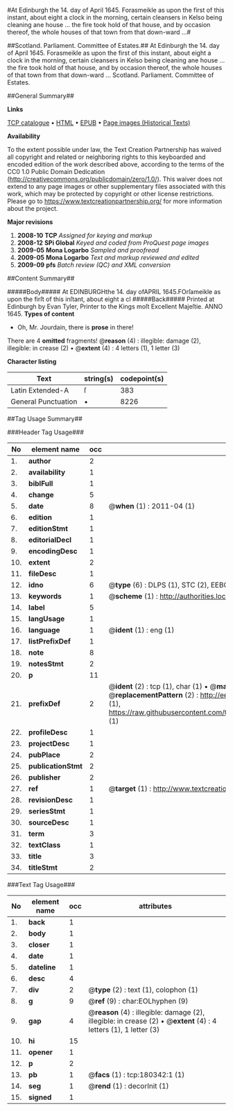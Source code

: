 #At Edinburgh the 14. day of April 1645. Forasmeikle as upon the first of this instant, about eight a clock in the morning, certain cleansers in Kelso being cleaning ane house ... the fire took hold of that house, and by occasion thereof, the whole houses of that town from that down-ward ...#

##Scotland. Parliament. Committee of Estates.##
At Edinburgh the 14. day of April 1645. Forasmeikle as upon the first of this instant, about eight a clock in the morning, certain cleansers in Kelso being cleaning ane house ... the fire took hold of that house, and by occasion thereof, the whole houses of that town from that down-ward ...
Scotland. Parliament. Committee of Estates.

##General Summary##

**Links**

[TCP catalogue](http://www.ota.ox.ac.uk/tcp/)  • 
[HTML](http://tei.it.ox.ac.uk/tcp/Texts-HTML/free/B05/B05250.html)  • 
[EPUB](http://tei.it.ox.ac.uk/tcp/Texts-EPUB/free/B05/B05250.epub) • 
[Page images (Historical Texts)](https://historicaltexts.jisc.ac.uk/eebo-53981717e)

**Availability**

To the extent possible under law, the Text Creation Partnership has waived all copyright and related or neighboring rights to this keyboarded and encoded edition of the work described above, according to the terms of the CC0 1.0 Public Domain Dedication (http://creativecommons.org/publicdomain/zero/1.0/). This waiver does not extend to any page images or other supplementary files associated with this work, which may be protected by copyright or other license restrictions. Please go to https://www.textcreationpartnership.org/ for more information about the project.

**Major revisions**

1. __2008-10__ __TCP__ *Assigned for keying and markup*
1. __2008-12__ __SPi Global__ *Keyed and coded from ProQuest page images*
1. __2009-05__ __Mona Logarbo__ *Sampled and proofread*
1. __2009-05__ __Mona Logarbo__ *Text and markup reviewed and edited*
1. __2009-09__ __pfs__ *Batch review (QC) and XML conversion*

##Content Summary##

#####Body#####
At EDINBURGHthe 14. day ofAPRIL 1645.FOrſameikle as upon the firſt of this inſtant, about eight a cl
#####Back#####
Printed at Edinburgh by Evan Tyler, Printer to the Kings moſt Excellent Majeſtie. ANNO 1645.
**Types of content**

  * Oh, Mr. Jourdain, there is **prose** in there!

There are 4 **omitted** fragments! 
 @__reason__ (4) : illegible: damage (2), illegible: in crease (2)  •  @__extent__ (4) : 4 letters (1), 1 letter (3)

**Character listing**


|Text|string(s)|codepoint(s)|
|---|---|---|
|Latin Extended-A|ſ|383|
|General Punctuation|•|8226|

##Tag Usage Summary##

###Header Tag Usage###

|No|element name|occ|attributes|
|---|---|---|---|
|1.|__author__|2||
|2.|__availability__|1||
|3.|__biblFull__|1||
|4.|__change__|5||
|5.|__date__|8| @__when__ (1) : 2011-04 (1)|
|6.|__edition__|1||
|7.|__editionStmt__|1||
|8.|__editorialDecl__|1||
|9.|__encodingDesc__|1||
|10.|__extent__|2||
|11.|__fileDesc__|1||
|12.|__idno__|6| @__type__ (6) : DLPS (1), STC (2), EEBO-CITATION (1), OCLC (1), VID (1)|
|13.|__keywords__|1| @__scheme__ (1) : http://authorities.loc.gov/ (1)|
|14.|__label__|5||
|15.|__langUsage__|1||
|16.|__language__|1| @__ident__ (1) : eng (1)|
|17.|__listPrefixDef__|1||
|18.|__note__|8||
|19.|__notesStmt__|2||
|20.|__p__|11||
|21.|__prefixDef__|2| @__ident__ (2) : tcp (1), char (1)  •  @__matchPattern__ (2) : ([0-9\-]+):([0-9IVX]+) (1), (.+) (1)  •  @__replacementPattern__ (2) : http://eebo.chadwyck.com/downloadtiff?vid=$1&page=$2 (1), https://raw.githubusercontent.com/textcreationpartnership/Texts/master/tcpchars.xml#$1 (1)|
|22.|__profileDesc__|1||
|23.|__projectDesc__|1||
|24.|__pubPlace__|2||
|25.|__publicationStmt__|2||
|26.|__publisher__|2||
|27.|__ref__|1| @__target__ (1) : http://www.textcreationpartnership.org/docs/. (1)|
|28.|__revisionDesc__|1||
|29.|__seriesStmt__|1||
|30.|__sourceDesc__|1||
|31.|__term__|3||
|32.|__textClass__|1||
|33.|__title__|3||
|34.|__titleStmt__|2||


###Text Tag Usage###

|No|element name|occ|attributes|
|---|---|---|---|
|1.|__back__|1||
|2.|__body__|1||
|3.|__closer__|1||
|4.|__date__|1||
|5.|__dateline__|1||
|6.|__desc__|4||
|7.|__div__|2| @__type__ (2) : text (1), colophon (1)|
|8.|__g__|9| @__ref__ (9) : char:EOLhyphen (9)|
|9.|__gap__|4| @__reason__ (4) : illegible: damage (2), illegible: in crease (2)  •  @__extent__ (4) : 4 letters (1), 1 letter (3)|
|10.|__hi__|15||
|11.|__opener__|1||
|12.|__p__|2||
|13.|__pb__|1| @__facs__ (1) : tcp:180342:1 (1)|
|14.|__seg__|1| @__rend__ (1) : decorInit (1)|
|15.|__signed__|1||
